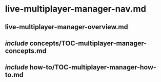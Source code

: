 # live-multiplayer-manager-nav.md

## live-multiplayer-manager-overview.md

## _include_ concepts/TOC-multiplayer-manager-concepts.md

## _include_ how-to/TOC-multiplayer-manager-how-to.md

